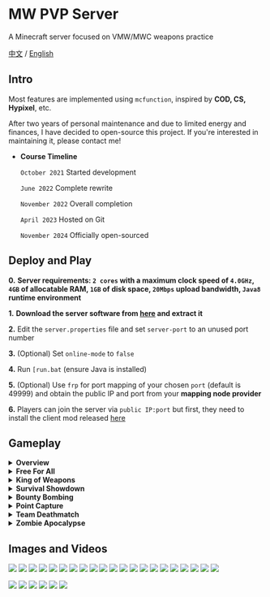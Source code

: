 # MW PVP Server
A Minecraft server focused on VMW/MWC weapons practice

[中文](https://github.com/Koud-Wind/MW-PVP-Server/tree/main-zh) / [English](https://github.com/Koud-Wind/MW-PVP-Server/tree/main)



## Intro
Most features are implemented using `mcfunction`, inspired by **COD, CS, Hypixel**, etc.

After two years of personal maintenance and due to limited energy and finances, I have decided to open-source this project. If you're interested in maintaining it, please contact me!


* **Course Timeline**

  `October 2021` Started development

  `June 2022` Complete rewrite

  `November 2022` Overall completion

  `April 2023` Hosted on Git

  `November 2024` Officially open-sourced



## Deploy and Play
**0.** **Server requirements: `2 cores` with a maximum clock speed of `4.0GHz`, `4GB` of allocatable RAM, `1GB` of disk space, `20Mbps` upload bandwidth, `Java8` runtime environment**

**1.** **Download the server software from [here](https://github.com/Koud-Wind/MW-PVP-Server/archive/refs/heads/main.zip) and extract it**

**2.** Edit the `server.properties` file and set `server-port` to an unused port number

**3.** (Optional) Set `online-mode` to `false`

**4.** Run `[run.bat` (ensure Java is installed)

**5.** (Optional) Use `frp` for port mapping of your chosen `port` (default is 49999) and obtain the public IP and port from your **mapping node provider**

**6.** Players can join the server via `public IP:port` but first, they need to install the client mod released [here](https://github.com/Koud-Wind/MW-PVP-Server/releases)



## Gameplay
<details>
<summary><strong>Overview</strong></summary>
  Players must acquire weapons from the weapon shop and earn money to obtain better weapons. The white pillar indicates the Ender Chest location, while the blue pillar indicates the defense point. Meeting the victory conditions of each mode will earn players more money to purchase enhancements for future games.
</details>

<details>
<summary><strong>Free For All</strong></summary>
  Each player fights alone, aiming to achieve 30 kills for a round's end. The top two players in kill count win. If no one is killed for a duration, all players will receive a map-wide marker for 1 second, with 3 seconds at multiples of 25. Kills via throwables do not count.
</details>

<details>
<summary><strong>King of Weapons</strong></summary>
  Players fight alone with only their primary weapon. Upon reaching 120 points, the round concludes. The top two players in score win. Each kill grants a new weapon, but players can also collect crowns for automatic points, fast healing, and increased armor, at the cost of reduced speed and map-wide markers.
</details>

<details>
<summary><strong>Survival Showdown</strong></summary>
  Players compete to be the last survivor over 5 rounds (newcomers join the next round). No respawns are allowed during each round. Points are awarded based on the order of survival, with the top two scoring players winning. Players can choose their drop location at the start of each round, and those outside the Ender Chest area will continuously lose health when time is under 30 seconds.
</details>

<details>
<summary><strong>Bounty Bombing</strong></summary>
  Teams face off to defuse or detonate C4 bombs over 9 rounds (newcomers join the next round). No respawns are allowed. The first team to win 5 rounds wins. Players can use the weapon shop for 30 seconds. Terrorist players must install the C4 bomb in the red circle of the blue pillar (CT defense point) by interacting while sneaking (5 seconds). Buying throwables is recommended for an advantage, and teams switch every 4 rounds. Players upgrade armor after every 2 kills. The map has no boundaries, providing more attack routes, but escaping is not advisable.
</details>

<details>
<summary><strong>Point Capture</strong></summary>
  Teams face off to eliminate enemies and capture points over 7 rounds (newcomers join the next round). There is a limit on team respawns during each round, and the first team to win 4 rounds wins. Players have 50 seconds of weapon shop access. CT players defend points while T players aim to capture the blue pillar's red circle, with multiple players capturing faster. Buying throwables grants a significant advantage, and teams switch every 2 rounds. Players upgrade armor after every 4 kills. The map has no boundaries, allowing for multiple attack routes, but escaping is not advisable.
</details>

<details>
<summary><strong>Team Deathmatch</strong></summary>
  Teams compete to eliminate each other, concluding when one team reaches 65 points. The team with the most points wins. When a team member respawns, they grant points to the opposing team. After reaching 30 points, respawn locations will swap, and kills upgrade armor.
</details>

<details>
<summary><strong>Zombie Apocalypse</strong></summary>
  Teams cooperate to eliminate all zombies in 30 rounds (averaging about 1 hour and 45 minutes). Repairing barricades earns repair points. Using a detector automatically marks nearby zombies. It’s advised not to buy shotguns or sniper rifles. Using repair points to unlock new areas provides more barricades to repair. Players should stick together and avoid going solo. Players can buy armor (apartments/rooftops), draw ultimate weapons (gardens), purchase turrets (warehouses), buy fearless armor (power plants), and activate machines for buffs, which can reduce difficulty and speed up completion.
</details>



## Images and Videos

![](https://github.com/Koud-Wind/MW-PVP-Server/blob/resources/image/map1-1.png)
![](https://github.com/Koud-Wind/MW-PVP-Server/blob/resources/image/map1-2.png)
![](https://github.com/Koud-Wind/MW-PVP-Server/blob/resources/image/map1-3.png)
![](https://github.com/Koud-Wind/MW-PVP-Server/blob/resources/image/map1-4.png)
![](https://github.com/Koud-Wind/MW-PVP-Server/blob/resources/image/map2-1.png)
![](https://github.com/Koud-Wind/MW-PVP-Server/blob/resources/image/map2-2.png)
![](https://github.com/Koud-Wind/MW-PVP-Server/blob/resources/image/map3-1.png)
![](https://github.com/Koud-Wind/MW-PVP-Server/blob/resources/image/map3-2.png)
![](https://github.com/Koud-Wind/MW-PVP-Server/blob/resources/image/map3-3.png)
![](https://github.com/Koud-Wind/MW-PVP-Server/blob/resources/image/map4-1.png)
![](https://github.com/Koud-Wind/MW-PVP-Server/blob/resources/image/map4-2.png)
![](https://github.com/Koud-Wind/MW-PVP-Server/blob/resources/image/map4-3.png)
![](https://github.com/Koud-Wind/MW-PVP-Server/blob/resources/image/map5-1.png)
![](https://github.com/Koud-Wind/MW-PVP-Server/blob/resources/image/map5-2.png)
![](https://github.com/Koud-Wind/MW-PVP-Server/blob/resources/image/map6-1.png)
![](https://github.com/Koud-Wind/MW-PVP-Server/blob/resources/image/map6-2.png)
![](https://github.com/Koud-Wind/MW-PVP-Server/blob/resources/image/map6-3.png)
![](https://github.com/Koud-Wind/MW-PVP-Server/blob/resources/image/zombie-1.png)
![](https://github.com/Koud-Wind/MW-PVP-Server/blob/resources/image/hall-1.png)
![](https://github.com/Koud-Wind/MW-PVP-Server/blob/resources/image/hall-2.png)
![](https://github.com/Koud-Wind/MW-PVP-Server/blob/resources/image/hall-3.png)

![](https://github.com/Koud-Wind/MW-PVP-Server/blob/resources/image/game-0.png)
![](https://github.com/Koud-Wind/MW-PVP-Server/blob/resources/image/game-1.png)
![](https://github.com/Koud-Wind/MW-PVP-Server/blob/resources/image/game-2.png)
![](https://github.com/Koud-Wind/MW-PVP-Server/blob/resources/image/game-3.png)
![](https://github.com/Koud-Wind/MW-PVP-Server/blob/resources/image/menu-1.png)
![](https://github.com/Koud-Wind/MW-PVP-Server/blob/resources/image/menu-2.png)
